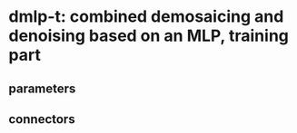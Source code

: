 # dmlp-t: combined demosaicing and denoising based on an MLP, training part

## parameters

## connectors

